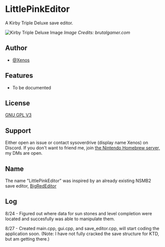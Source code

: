 # LittlePinkEditor
A Kirby Triple Deluxe save editor. 

<img src="https://brutalgamer.com/wp-content/uploads/2014/05/Kirby-Triple-Deluxe1-450x253.jpg" alt="Kirby Triple Deluxe Image" />
<i>Image Credits: brutalgamer.com</i>


## Author

- [@Xenos](https://github.com/XenosZx)


## Features

- To be documented


## License

[GNU GPL V3](https://www.gnu.org/licenses/gpl-3.0.en.html)


## Support

Either open an issue or contact sysoverdrive (display name Xenos) on Discord. If you don't want to friend me, join [the Nintendo Homebrew server,](https://discord.gg/nintendohomebrew) my DMs are open.


## Name
The name "LittlePinkEditor" was inspired by an already existing NSMB2 save editor, [BigRedEditor](https://github.com/ExplosBlue/BigRedEditor)

## Log

<p>8/24 - Figured out where data for sun stones and level completion were located and succesfully was able to manipulate them.</p>
<p>8/27 - Created main.cpp, gui.cpp, and save_editor.cpp, will start coding the application soon. (Note: I have not fully cracked the save structure for KTD, but am getting there.) </p>

